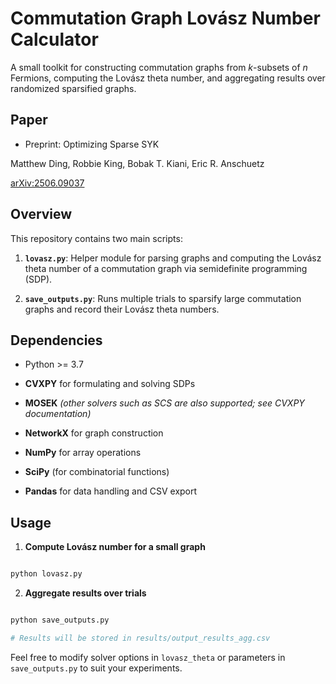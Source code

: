 # Commutation Graph Lovász Number Calculator

  

A small toolkit for constructing commutation graphs from $k$-subsets of $n$ Fermions, computing the Lovász theta number, and aggregating results over randomized sparsified graphs.

  

  

  

## Paper

  

* Preprint: Optimizing Sparse SYK
  
Matthew Ding, Robbie King, Bobak T. Kiani, Eric R. Anschuetz

[arXiv\:2506.09037](https://arxiv.org/abs/2506.09037)

  

## Overview

  

This repository contains two main scripts:

  

1. **`lovasz.py`**: Helper module for parsing graphs and computing the Lovász theta number of a commutation graph via semidefinite programming (SDP).

  

2. **`save_outputs.py`**: Runs multiple trials to sparsify large commutation graphs and record their Lovász theta numbers.




  

## Dependencies

  

* Python >= 3.7

* **CVXPY** for formulating and solving SDPs

* **MOSEK** *(other solvers such as SCS are also supported; see CVXPY documentation)*

* **NetworkX** for graph construction

* **NumPy** for array operations

* **SciPy** (for combinatorial functions)

* **Pandas** for data handling and CSV export

  



## Usage

  

1. **Compute Lovász number for a small graph**

  

```bash

python lovasz.py

```

  

2. **Aggregate results over trials**

  

```bash

python save_outputs.py

# Results will be stored in results/output_results_agg.csv

```

  

Feel free to modify solver options in `lovasz_theta` or parameters in `save_outputs.py` to suit your experiments.



